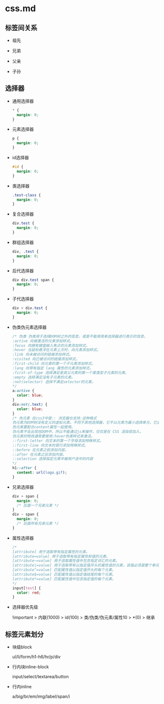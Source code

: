 # css.md

## 标签间关系

- 祖先

- 兄弟

- 父亲

- 子孙

## 选择器

- 通用选择器

  ```css
  * {
    margin: 0;
  }
  ```

- 元素选择器

  ```css
  p {
    margin: 0;
  }
  ```

- id选择器

  ```css
  #id {
    margin: 0;
  }
  ```

- 类选择器

  ```css
  .test-class {
    margin: 0;
  }
  ```

- 复合选择器

  ```css
  div.test {
    margin: 0;
  }
  ```

- 群组选择器

  ```css
  div, .test {
    margin: 0;
  }
  ```

- 后代选择器

  ```css
  div div.test span {
    margin: 0;
  }
  ```

- 子代选择器

  ```css
  div > div.test {
    margin: 0;
  }
  ```

- 伪类伪元素选择器

  ```css
  /* 伪类 伪类用于选择DOM树之外的信息，或是不能用简单选择器进行表示的信息。
  :active 向被激活的元素添加样式。
  :focus 向拥有键盘输入焦点的元素添加样式。
  :hover 当鼠标悬浮在元素上方时，向元素添加样式。
  :link 向未被访问的链接添加样式。
  :visited 向已被访问的链接添加样式。
  :first-child 向元素的第一个子元素添加样式。
  :lang 向带有指定 lang 属性的元素添加样式。
  :first-of-type 选择满足是其父元素的第一个某类型子元素的元素。
  :empty 选择满足没有子元素的元素。
  :not(selector) 选择不满足selector的元素。
  */
  a:active {
    color: blue;
  }
  div:not(.text) {
    color: blue;
  }
  /* 伪元素 在css3中是:: 浏览器也支持:这种格式
  伪元素为DOM树没有定义的虚拟元素。不同于其他选择器，它不以元素为最小选择单元，它选择的是元素指定内容。
  伪元素要配合content属性一起使用。
  伪元素不会出现在DOM中，所以不能通过js来操作，仅仅是在 CSS 渲染层加入。
  伪元素的特效通常要使用:hover伪类样式来激活。
  ::first-letter 向文本的第一个字母添加特殊样式。
  ::first-line 向文本的首行添加特殊样式。
  ::before 在元素之前添加内容。
  ::after 在元素之后添加内容。
  ::selection 选择指定元素中被用户选中的内容
  */
  h1::after {
    content: url(logo.gif);
  }
  ```

- 兄弟选择器

  ```css
  div + span {
    margin: 0;
    /* 后面一个兄弟元素 */
  }
  div ~ span {
    margin: 0;
    /* 后面所有兄弟元素 */
  }
  ```

- 属性选择器

  ```css
  /*
  [attribute] 用于选取带有指定属性的元素。
  [attribute=value] 用于选取带有指定属性和值的元素。
  [attribute~=value] 用于选取属性值中包含指定词汇的元素。
  [attribute|=value] 用于选取带有以指定值开头的属性值的元素，该值必须是整个单词。
  [attribute^=value] 匹配属性值以指定值开头的每个元素。
  [attribute$=value] 匹配属性值以指定值结尾的每个元素。
  [attribute*=value] 匹配属性值中包含指定值的每个元素。
  */
  input[text] {
    color: red;
  }
  ```

- 选择器优先级

  !important > 内联(1000) > id(100) > 类/伪类/伪元素/属性10 > *(0) > 继承

## 标签元素划分

- 块级block

  ul/li/form/h1-h6/hr/p/div

- 行内块inline-block

  input/select/textarea/button

- 行内inline

  a/big/br/em/img/label/span/i

